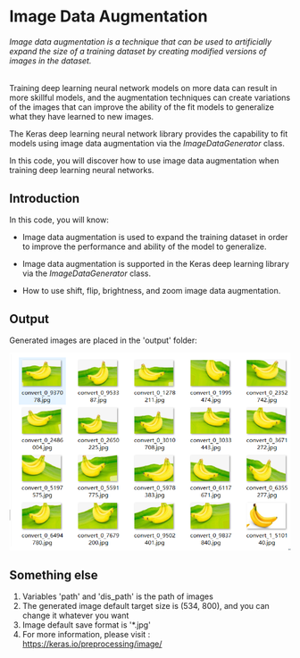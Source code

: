# Image Data Augmentation

###### Image data augmentation is a technique that can be used to artificially expand the size of a training dataset by creating modified versions of images in the dataset.

Training deep learning neural network models on more data can result in more skillful models, and the augmentation techniques can create variations of the images that can improve the ability of the fit models to generalize what they have learned to new images.

The Keras deep learning neural network library provides the capability to fit models using image data augmentation via the *ImageDataGenerator* class.

In this code, you will discover how to use image data augmentation when training deep learning neural networks.



## Introduction

In this code, you will know:

- Image data augmentation is used to expand the training dataset in order to improve the performance and ability of the model to generalize.

- Image data augmentation is supported in the Keras deep learning library via the *ImageDataGenerator* class.

- How to use shift, flip, brightness, and zoom image data augmentation.

  

## Output

Generated images are placed in the 'output' folder:

<img src="output.jpg" alt="output.jpg" style="zoom: 80%;" />



## Something else

1. Variables 'path' and 'dis_path' is the path of images
2. The generated image  default target size is (534, 800), and you can change it whatever you want
3. Image default save format is '*.jpg'
4. For more information, please visit : https://keras.io/preprocessing/image/